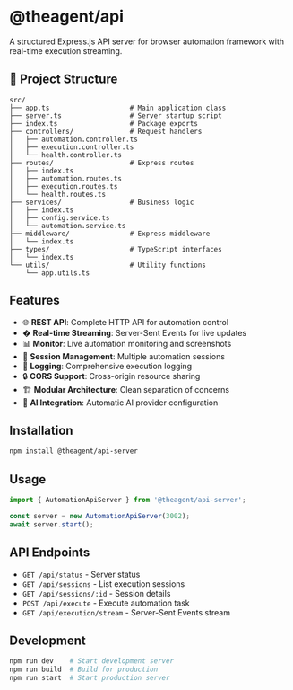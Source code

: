 # @theagent/api

A structured Express.js API server for browser automation framework with real-time execution streaming.

## 📁 Project Structure

```
src/
├── app.ts                    # Main application class
├── server.ts                 # Server startup script
├── index.ts                  # Package exports
├── controllers/              # Request handlers
│   ├── automation.controller.ts
│   ├── execution.controller.ts
│   └── health.controller.ts
├── routes/                   # Express routes
│   ├── index.ts
│   ├── automation.routes.ts
│   ├── execution.routes.ts
│   └── health.routes.ts
├── services/                 # Business logic
│   ├── index.ts
│   ├── config.service.ts
│   └── automation.service.ts
├── middleware/               # Express middleware
│   └── index.ts
├── types/                    # TypeScript interfaces
│   └── index.ts
└── utils/                    # Utility functions
    └── app.utils.ts
```

## Features

- 🌐 **REST API**: Complete HTTP API for automation control
- � **Real-time Streaming**: Server-Sent Events for live updates
- 📊 **Monitor**: Live automation monitoring and screenshots
- 🎯 **Session Management**: Multiple automation sessions
- 📝 **Logging**: Comprehensive execution logging
- 🔒 **CORS Support**: Cross-origin resource sharing
- 🏗️ **Modular Architecture**: Clean separation of concerns
- 🤖 **AI Integration**: Automatic AI provider configuration

## Installation

```bash
npm install @theagent/api-server
```

## Usage

```typescript
import { AutomationApiServer } from '@theagent/api-server';

const server = new AutomationApiServer(3002);
await server.start();
```

## API Endpoints

- `GET /api/status` - Server status
- `GET /api/sessions` - List execution sessions
- `GET /api/sessions/:id` - Session details
- `POST /api/execute` - Execute automation task
- `GET /api/execution/stream` - Server-Sent Events stream

## Development

```bash
npm run dev    # Start development server
npm run build  # Build for production
npm run start  # Start production server
```
